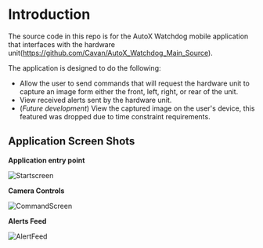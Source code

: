 # **Introduction**

The source code in this repo is for the AutoX Watchdog mobile application that interfaces with the hardware unit(https://github.com/Cavan/AutoX_Watchdog_Main_Source).

The application is designed to do the following:

* Allow the user to send commands that will request the hardware unit to capture an image form either the front, left, right, or rear of the unit.
* View received alerts sent by the hardware unit.
* (*Future development*) View the captured image on the user's device, this featured was dropped due to time constraint requirements.



## **Application Screen Shots**

**Application entry point**

![Startscreen](https://i.ibb.co/R93ssKh/startscreen.png)



**Camera Controls**

![CommandScreen](https://i.ibb.co/6DFVBVn/command-Screen.png)



**Alerts Feed**

![AlertFeed](https://i.ibb.co/Jr1vC54/alert-Feed.png)

